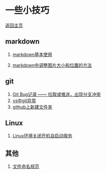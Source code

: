 # 一些小技巧
[返回主页](../../research-study/readme.md)
## markdown
1. [markdown基本使用](https://blog.csdn.net/duandapei/article/details/78572124/?utm_medium=distribute.pc_relevant.none-task-blog-2~default~baidujs_utm_term~default-1--blog-91567551.235^v38^pc_relevant_sort_base1&spm=1001.2101.3001.4242.2&utm_relevant_index=4)

2. [markdown中调整图片大小和位置的方法](https://blog.csdn.net/m0_66769266/article/details/124039970?ops_request_misc=%257B%2522request%255Fid%2522%253A%2522169954342116800222822413%2522%252C%2522scm%2522%253A%252220140713.130102334..%2522%257D&request_id=169954342116800222822413&biz_id=0&utm_medium=distribute.pc_search_result.none-task-blog-2~all~sobaiduend~default-2-124039970-null-null.142^v96^pc_search_result_base9&utm_term=markdown%20%E6%8F%92%E5%85%A5%E5%9B%BE%E7%89%87%E5%A4%A7%E5%B0%8F&spm=1018.2226.3001.4187)
## git
1. [Git Bug记录 —— 拉取或推送，出现分支冲突](https://blog.csdn.net/weixin_45536765/article/details/130611408?ops_request_misc=%257B%2522request%255Fid%2522%253A%2522170066743316800192242737%2522%252C%2522scm%2522%253A%252220140713.130102334..%2522%257D&request_id=170066743316800192242737&biz_id=0&utm_medium=distribute.pc_search_result.none-task-blog-2~all~sobaiduend~default-1-130611408-null-null.142^v96^pc_search_result_base9&utm_term=hint%3A%20You%20have%20divergent%20branches%20and%20need%20to%20specify%20how%20to%20reconcile%20them.&spm=1018.2226.3001.4187)
2. [vs中git异常](https://blog.csdn.net/qq_22325259/article/details/124244893?ops_request_misc=%257B%2522request%255Fid%2522%253A%2522170066743316800192242737%2522%252C%2522scm%2522%253A%252220140713.130102334..%2522%257D&request_id=170066743316800192242737&biz_id=0&utm_medium=distribute.pc_search_result.none-task-blog-2~all~baidu_landing_v2~default-4-124244893-null-null.142^v96^pc_search_result_base9&utm_term=hint%3A%20You%20have%20divergent%20branches%20and%20need%20to%20specify%20how%20to%20reconcile%20them.&spm=1018.2226.3001.4187)
3. [github上新建文件夹](https://blog.csdn.net/Maiduoudo/article/details/101061643?ops_request_misc=%257B%2522request%255Fid%2522%253A%2522170074032616800226595071%2522%252C%2522scm%2522%253A%252220140713.130102334..%2522%257D&request_id=170074032616800226595071&biz_id=0&utm_medium=distribute.pc_search_result.none-task-blog-2~all~sobaiduend~default-1-101061643-null-null.142^v96^pc_search_result_base9&utm_term=github%E4%B8%8A%E6%96%B0%E5%BB%BA%E6%96%87%E4%BB%B6%E5%A4%B9&spm=1018.2226.3001.4187)

## Linux
1. [Linux环境关闭开机自启动服务](https://blog.csdn.net/qq_37335220/article/details/124121398?ops_request_misc=%257B%2522request%255Fid%2522%253A%2522170070106916800188585624%2522%252C%2522scm%2522%253A%252220140713.130102334..%2522%257D&request_id=170070106916800188585624&biz_id=0&utm_medium=distribute.pc_search_result.none-task-blog-2~all~sobaiduend~default-1-124121398-null-null.142^v96^pc_search_result_base9&utm_term=Linux%20%E5%8F%96%E6%B6%88%E5%BC%80%E6%9C%BA%E8%87%AA%E5%90%AF%E5%8A%A8&spm=1018.2226.3001.4187)
## 其他
1. [文件命名规范](https://blog.csdn.net/qq_41661800/article/details/115344711?ops_request_misc=%257B%2522request%255Fid%2522%253A%2522169961827416800211530442%2522%252C%2522scm%2522%253A%252220140713.130102334..%2522%257D&request_id=169961827416800211530442&biz_id=0&utm_medium=distribute.pc_search_result.none-task-blog-2~all~sobaiduend~default-2-115344711-null-null.142^v96^pc_search_result_base9&utm_term=%E6%96%87%E4%BB%B6%E5%91%BD%E5%90%8D%E8%A7%84%E8%8C%83&spm=1018.2226.3001.4187)